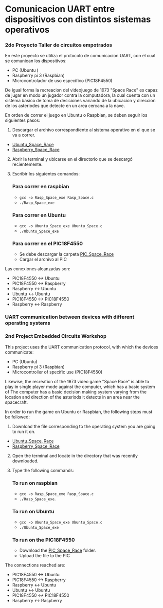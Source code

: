 # Comunicacion UART entre dispositivos con distintos sistemas operativos

### 2do Proyecto Taller de circuitos empotrados
En este proyecto se utiliza el protocolo de comunicacion UART, con el cual se comunican los dispositivos:

  - PC (Ubuntu )
  - Raspberry pi 3 (Raspbian)
  - Microcontrolador de uso especifico (PIC18F4550)
  
De igual forma la recreacion del videojuego de 1973 "Space Race" es capaz de jugar en modo un jugador contra la computadora, la cual cuenta con un sistema basico de 
toma de desiciones variando de la ubicacion y direccion de los asteriodes que detecte en un area cercana a la nave.

En orden de correr el juego en Ubuntu o Raspbian, se deben seguir los siguientes pasos:
  1. Descargar el archivo correspondiente al sistema operativo en el que se va a correr.
 - [Ubuntu_Space_Race](https://github.com/Chaiinito/SpaceRace_tallerEmpotrados/tree/main/Ubuntu_Space_Race)
 - [Raspberry_Space_Race](https://github.com/Chaiinito/SpaceRace_tallerEmpotrados/tree/main/Raspberry_Space_Race)
  2. Abrir la terminal y ubicarse en el directorio que se descargó recientemente.
  3. Escribir los siguientes comandos:
      ### Para correr en raspbian
        - `gcc -o Rasp_Space_exe Rasp_Space.c` 
        - `./Rasp_Space_exe`
        
      ### Para correr en Ubuntu
        - `gcc -o Ubuntu_Space_exe Ubuntu_Space.c` 
        - `./Ubuntu_Space_exe` 
        
      ### Para correr en el PIC18F4550
        - Se debe descargar la carpeta [PIC_Space_Race](https://github.com/Chaiinito/SpaceRace_tallerEmpotrados/tree/main/PIC18F4550)
        - Cargar el archivo al PIC

Las conexiones alcanzadas son:
  - PIC18F4550 <-> Ubuntu
  - PIC18F4550 <-> Raspberry
  - Raspberry <-> Ubuntu
  - Ubuntu <-> Ubuntu
  - PIC18F4550 <-> PIC18F4550
  - Raspberry <-> Raspberry 

### UART communication between devices with different operating systems

### 2nd Project Embedded Circuits Workshop
This project uses the UART communication protocol, with which the devices communicate:

  - PC (Ubuntu)
  - Raspberry pi 3 (Raspbian)
  - Microcontroller of specific use (PIC18F4550)
  
Likewise, the recreation of the 1973 video game "Space Race" is able to play in single player mode against the computer, which has a basic system of 
The computer has a basic decision making system varying from the location and direction of the asteriods it detects in an area near the spacecraft.

In order to run the game on Ubuntu or Raspbian, the following steps must be followed:
  1. Download the file corresponding to the operating system you are going to run it on.
 - [Ubuntu_Space_Race](https://github.com/Chaiinito/SpaceRace_tallerEmpotrados/tree/main/Ubuntu_Space_Race)
 - [Raspberry_Space_Race](https://github.com/Chaiinito/SpaceRace_tallerEmpotrados/tree/main/Raspberry_Space_Race)
  2. Open the terminal and locate in the directory that was recently downloaded.
  3. Type the following commands:
      ### To run on raspbian
        - `gcc -o Rasp_Space_exe Rasp_Space.c` 
        - `./Rasp_Space_exe`.
        
      ### To run on Ubuntu
        - `gcc -o Ubuntu_Space_exe Ubuntu_Space.c` 
        - `./Ubuntu_Space_exe` 
        
      ### To run on the PIC18F4550
        - Download the [PIC_Space_Race](https://github.com/Chaiinito/SpaceRace_tallerEmpotrados/tree/main/PIC18F4550) folder.
        - Upload the file to the PIC

The connections reached are:
  - PIC18F4550 <-> Ubuntu
  - PIC18F4550 <-> Raspberry
  - Raspberry <-> Ubuntu
  - Ubuntu <-> Ubuntu
  - PIC18F4550 <-> PIC18F4550
  - Raspberry <-> Raspberry 


